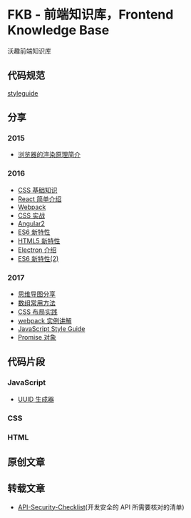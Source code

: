 # FKB - 前端知识库，Frontend Knowledge Base

沃趣前端知识库

## 代码规范

[styleguide](http://192.168.1.121/front-end/styleguide/tree/master)

## 分享

### 2015

* [浏览器的渲染原理简介](http://192.168.1.121/front-end/fkb/tree/master/sharing-meeting/2015/how-browsers-work)

### 2016

* [CSS 基础知识](http://192.168.1.121/front-end/fkb/tree/master/sharing-meeting/2016/css-bisic-knowledge)
* [React 简单介绍](http://192.168.1.121/front-end/fkb/tree/master/sharing-meeting/2016/react)
* [Webpack](http://192.168.1.121/front-end/fkb/tree/master/sharing-meeting/2016/webpack)
* [CSS 实战](http://192.168.1.121/front-end/fkb/tree/master/sharing-meeting/2016/css-practice)
* [Angular2](http://192.168.1.121/front-end/fkb/tree/master/sharing-meeting/2016/angular2)
* [ES6 新特性](http://192.168.1.121/front-end/fkb/tree/master/sharing-meeting/2016/es6-feature)
* [HTML5 新特性](http://192.168.1.121/front-end/fkb/tree/master/sharing-meeting/2016/html5-feature)
* [Electron 介绍](http://192.168.1.121/front-end/fkb/tree/master/sharing-meeting/2016/electron)
* [ES6 新特性(2)](http://192.168.1.121/front-end/fkb/tree/master/sharing-meeting/2016/es6-feature2)

### 2017

* [思维导图分享](http://192.168.1.121/front-end/fkb/tree/master/sharing-meeting/2017/mind-mapping)
* [数组常用方法](http://192.168.1.121/front-end/fkb/tree/master/sharing-meeting/2017/javascript-array)
* [CSS 布局实践](http://192.168.1.121/front-end/fkb/tree/master/sharing-meeting/2017/css-layout-practice)
* [webpack 实例讲解](http://192.168.1.121/front-end/fkb/tree/master/sharing-meeting/2017/webpack-demos)
* [JavaScript Style Guide](http://192.168.1.121/front-end/fkb/tree/master/sharing-meeting/2017/javascript-style-guide)
* [Promise 对象](http://192.168.1.121/front-end/fkb/tree/master/sharing-meeting/2017/promise)

## 代码片段

### JavaScript

* [UUID 生成器](http://192.168.1.121/front-end/fkb/tree/master/code-snippet/javascript/uuid)

### CSS

### HTML

## 原创文章

## 转载文章

* [API-Security-Checklist](http://192.168.1.121/front-end/fkb/blob/master/article-cite/api-security-checklist.md)(开发安全的 API 所需要核对的清单)


